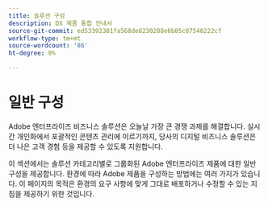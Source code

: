 ```yaml
---
title: 솔루션 구성
description: DX 제품 통합 안내서
source-git-commit: ed53392381fa568de8230288e6b85c87540222cf
workflow-type: tm+mt
source-wordcount: '86'
ht-degree: 0%

---
```



# 일반 구성

Adobe 엔터프라이즈 비즈니스 솔루션은 오늘날 가장 큰 경쟁 과제를 해결합니다. 실시간 개인화에서 포괄적인 콘텐츠 관리에 이르기까지, 당사의 디지털 비즈니스 솔루션은 더 나은 고객 경험 등을 제공할 수 있도록 지원합니다.

이 섹션에서는 솔루션 카테고리별로 그룹화된 Adobe 엔터프라이즈 제품에 대한 일반 구성을 제공합니다.  환경에 따라 Adobe 제품을 구성하는 방법에는 여러 가지가 있습니다.  이 페이지의 목적은 환경의 요구 사항에 맞게 그대로 배포하거나 수정할 수 있는 지침을 제공하기 위한 것입니다.
